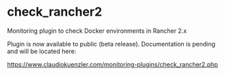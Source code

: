 # check_rancher2
Monitoring plugin to check Docker environments in Rancher 2.x

Plugin is now available to public (beta release). Documentation is pending and will be located here: 

https://www.claudiokuenzler.com/monitoring-plugins/check_rancher2.php
